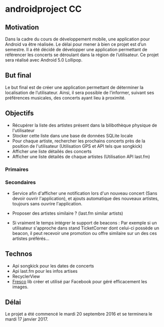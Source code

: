 # androidproject CC

## Motivation
Dans la cadre du cours de développement mobile, une application pour Android va être réalisée. Le délai pour mener à bien ce projet est d’un semestre. Il a été décidé de développer une application permettant de référencer les concerts se déroulant dans la région de l’utilisateur. Ce projet sera réalisé avec Android 5.0 Lollipop.
## But final
Le but final est de créer une application permettant de déterminer la localisation de l’utilisateur. Ainsi, il sera possible de l’informer, suivant ses préférences musicales, des concerts ayant lieu à proximité.
## Objectifs
* Récupérer la liste des artistes présent dans la bilibothèque physique de l'utilisateur
* Stocker cette liste dans une base de données SQLite locale
* Pour chaque artiste, rechercher les prochains concerts près de la position de l'utilisateur (Utilisation GPS et API tels que songkick)
* Afficher une liste détailés des concerts
* Afficher une liste détailés de chaque artistes (Utilisation API last.fm)
### Primaires

### Secondaires
* Service afin d'afficher une notification lors d'un nouveau concert (Sans devoir ouvrir l'application), et ajouts automatique des nouveaux artistes, toujours sans ouvrire l'application.

* Proposer des artistes similaire ? (last.fm similar artists)

* Si vraiment le temps intégrer le support de beacons : Par exemple si un utilisateur s'approche dans stand TicketCorner dont celui-ci possède un beacon, il peut recevoir une promotion ou offre similaire sur un des ces artistes préférés...


## Technos

* Api songkick pour les dates de concerts
* Api last.fm pour les infos artises
* RecyclerView
* [Fresco](http://frescolib.org/) lib créer et utilisé par Facebook pour géré efficacement les images. 

## Délai
Le projet a été commencé le mardi 20 septembre 2016 et se terminera le mardi 17 janvier 2017.

